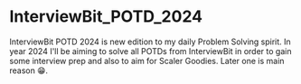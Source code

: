 # InterviewBit_POTD_2024
InterviewBit POTD 2024 is new edition to my daily Problem Solving spirit. In year 2024 I'll be aiming to solve all POTDs from InterviewBit in order to gain some interview prep and also to aim for Scaler Goodies. Later one is main reason 😁.
